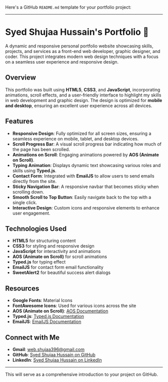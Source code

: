 
Here's a GitHub `README.md` template for your portfolio project:

---

# Syed Shujaa Hussain's Portfolio 🌟

A dynamic and responsive personal portfolio website showcasing skills, projects, and services as a front-end web developer, graphic designer, and coder. This project integrates modern web design techniques with a focus on a seamless user experience and responsive design.

## Overview
This portfolio was built using **HTML5**, **CSS3**, and **JavaScript**, incorporating animations, scroll effects, and a user-friendly interface to highlight my skills in web development and graphic design. The design is optimized for **mobile and desktop**, ensuring an excellent user experience across all devices.

## Features
- **Responsive Design**: Fully optimized for all screen sizes, ensuring a seamless experience on mobile, tablet, and desktop devices.
- **Scroll Progress Bar**: A visual scroll progress bar indicating how much of the page has been scrolled.
- **Animations on Scroll**: Engaging animations powered by **AOS (Animate on Scroll)**.
- **Typing Animation**: Displays dynamic text showcasing various roles and skills using **Typed.js**.
- **Contact Form**: Integrated with **EmailJS** to allow users to send emails directly from the site.
- **Sticky Navigation Bar**: A responsive navbar that becomes sticky when scrolling down.
- **Smooth Scroll to Top Button**: Easily navigate back to the top with a single click.
- **Interactive Design**: Custom icons and responsive elements to enhance user engagement.

## Technologies Used
- **HTML5** for structuring content
- **CSS3** for styling and responsive design
- **JavaScript** for interactivity and animations
- **AOS (Animate on Scroll)** for scroll animations
- **Typed.js** for typing effect
- **EmailJS** for contact form email functionality
- **SweetAlert2** for beautiful success alert dialogs


## Resources
- **Google Fonts**: Material Icons
- **FontAwesome Icons**: Used for various icons across the site
- **AOS (Animate on Scroll)**: [AOS Documentation](https://michalsnik.github.io/aos/)
- **Typed.js**: [Typed.js Documentation](https://mattboldt.com/demos/typed-js/)
- **EmailJS**: [EmailJS Documentation](https://www.emailjs.com/docs/)

## Connect with Me
- **Gmail**: [web.shujaa396@gmail.com](mailto:web.shujaa396@gmail.com)
- **GitHub**: [Syed Shujaa Hussain on GitHub](https://github.com/Shujaa396)
- **LinkedIn**: [Syed Shujaa Hussain on LinkedIn](https://www.linkedin.com/in/syed-shujaa-hussain-69113b289/recent-activity/all/)

---

This will serve as a comprehensive introduction to your project on GitHub.
